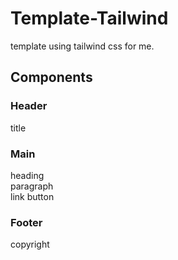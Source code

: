 # Template-Tailwind
template using tailwind css for me.

## Components
### Header
title

### Main
heading<br>
paragraph<br>
link button

### Footer
copyright
